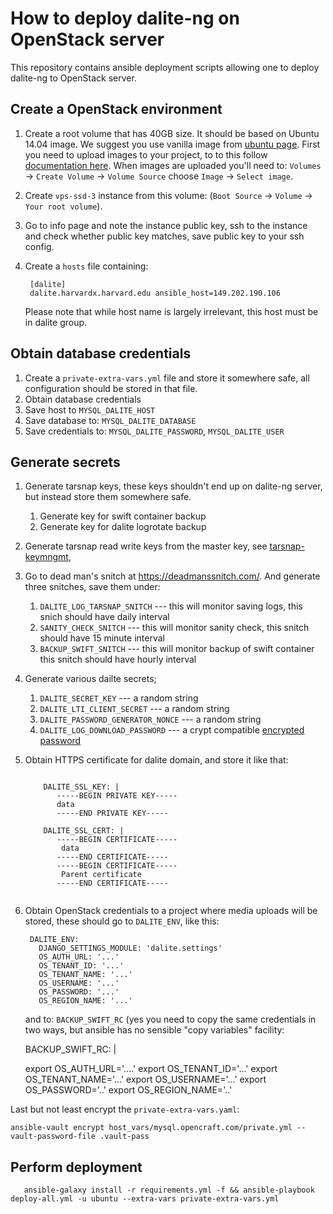 # How to deploy dalite-ng on OpenStack server
 
This repository contains ansible deployment scripts allowing one to deploy dalite-ng to OpenStack server.


Create a OpenStack environment
------------------------------

1. Create a root volume that has 40GB size. It should be based on Ubuntu 14.04 image. 
   We suggest you use vanilla image from [ubuntu page](https://cloud-images.ubuntu.com/).
   First you need to upload images to your project, to to this follow 
   [documentation here](https://github.com/open-craft/doc/blob/master/howto-upload-images-to-openstack.md). 
   When images are uploaded you'll need to: `Volumes` -> `Create Volume` -> `Volume Source` choose `Image` -> `Select image`. 
   
2. Create `vps-ssd-3` instance from this volume: (`Boot Source` -> `Volume` -> `Your root volume`). 
3. Go to info page and note the instance public key, ssh to the instance and check whether public key matches, 
   save public key to your ssh config.
4. Create a `hosts` file containing: 

        [dalite]
        dalite.harvardx.harvard.edu ansible_host=149.202.190.106
                
   Please note that while host name is largely irrelevant, this host must be in dalite group.   

Obtain database credentials
---------------------------

1. Create a `private-extra-vars.yml` file and store it somewhere safe, all configuration should be stored in that file. 
2. Obtain database credentials 
3. Save host to `MYSQL_DALITE_HOST`
4. Save database to: `MYSQL_DALITE_DATABASE`
5. Save credentials to: `MYSQL_DALITE_PASSWORD`, `MYSQL_DALITE_USER`

   
Generate secrets
----------------

1. Generate tarsnap keys, these keys shouldn't end up on dalite-ng server, but instead store them somewhere safe. 
    1. Generate key for swift container backup 
    2. Generate key for dalite logrotate backup   
2. Generate tarsnap read write keys from the master key, see [tarsnap-keymngmt](http://www.tarsnap.com/man-tarsnap-keymgmt.1.html),    
3. Go to dead man's snitch at https://deadmanssnitch.com/. And generate three snitches, save them under:
    1. `DALITE_LOG_TARSNAP_SNITCH` --- this will monitor saving logs, 
       this snich should have daily interval
    2. `SANITY_CHECK_SNITCH`  --- this will monitor sanity check, 
       this snitch should have 15 minute interval        
    3. `BACKUP_SWIFT_SNITCH`  --- this will monitor backup of swift container
       this snitch should have hourly interval 
4. Generate various dailte secrets; 
   1. `DALITE_SECRET_KEY` --- a random string 
   2. `DALITE_LTI_CLIENT_SECRET` --- a random string
   3. `DALITE_PASSWORD_GENERATOR_NONCE` --- a random string
   4. `DALITE_LOG_DOWNLOAD_PASSWORD` --- a crypt compatible [encrypted password](http://linuxcommand.org/man_pages/mkpasswd1.html)
6. Obtain HTTPS certificate for dalite domain, and store it like that:

   ```
   
       DALITE_SSL_KEY: |
          -----BEGIN PRIVATE KEY-----
          data
          -----END PRIVATE KEY-----
    
       DALITE_SSL_CERT: |
          -----BEGIN CERTIFICATE-----
           data
          -----END CERTIFICATE-----
          -----BEGIN CERTIFICATE-----
           Parent certificate 
          -----END CERTIFICATE-----
    
   ```

5. Obtain OpenStack credentials to a project where media uploads will be stored, these should go to `DALITE_ENV`, 
   like this:
         
        DALITE_ENV:
          DJANGO_SETTINGS_MODULE: 'dalite.settings'
          OS_AUTH_URL: '...'
          OS_TENANT_ID: '...'
          OS_TENANT_NAME: '...'
          OS_USERNAME: '...'
          OS_PASSWORD: '...'
          OS_REGION_NAME: '...'

   and to: `BACKUP_SWIFT_RC` (yes you need to copy the same credentials in two ways, but ansible has no sensible 
   "copy variables" facility: 
   
    BACKUP_SWIFT_RC: |

      export OS_AUTH_URL='....'
      export OS_TENANT_ID='...'
      export OS_TENANT_NAME='...'
      export OS_USERNAME='...'
      export OS_PASSWORD='..'
      export OS_REGION_NAME='..'  
       
      
Last but not least encrypt the `private-extra-vars.yaml`:
 
   `ansible-vault encrypt host_vars/mysql.opencraft.com/private.yml --vault-password-file .vault-pass`      


Perform deployment
------------------

       ansible-galaxy install -r requirements.yml -f && ansible-playbook deploy-all.yml -u ubuntu --extra-vars private-extra-vars.yml
    
    
   